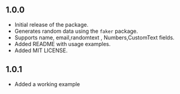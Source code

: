 ## 1.0.0

- Initial release of the package.
- Generates random data using the `faker` package.
- Supports name, email,randomtext , Numbers,CustomText fields.
- Added README with usage examples.
- Added MIT LICENSE.

## 1.0.1
- Added a working example